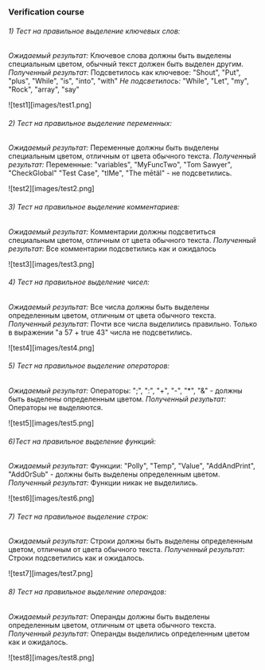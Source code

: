 ### Verification course

###### 1) Тест на правильное выделение ключевых слов:
_Ожидаемый результат:_ Ключевое слова должны быть выделены специальным цветом, обычный текст должен быть выделен другим.
_Полученный результат:_ Подсветилось как ключевое: "Shout", "Put", "plus", "While", "is", "into", "with"
_Не подсветилось:_ "While", "Let", "my", "Rock", "array", "say"

![test1][images/test1.png]

###### 2) Тест на правильное выделение переменных:
_Ожидаемый результат:_ Переменные должны быть выделены специальным цветом, отличным от цвета обычного текста.
_Полученный результат:_ Переменные: "variables", "MyFuncTwo", "Tom Sawyer", "CheckGlobal" "Test Case", "tIMe", "The mētäl" - не подсветились.

![test2][images/test2.png]

###### 3) Тест на правильное выделение комментариев:
_Ожидаемый результат:_ Комментарии должны подсветиться специальным цветом, отличным от цвета обычного текста.
_Полученный результат:_ Все комментарии подсветились как и ожидалось

![test3][images/test3.png]

###### 4) Тест на правильное выделение чисел:
_Ожидаемый результат:_ Все числа должны быть выделены определенным цветом, отличным от цвета обычного текста.
_Полученный результат:_ Почти все числа выделились правильно. Только в выражении "a 57 + true 43" числа не подсветились.

![test4][images/test4.png]

###### 5) Тест на правильное выделение операторов:
_Ожидаемый результат:_ Операторы: ";", ":", "+", "-", "*", "&" - должны быть выделены определенным цветом.
_Полученный результат:_ Операторы не выделяются.

![test5][images/test5.png]

###### 6)Тест на правильное выделение функций:
_Ожидаемый результат:_ Функции: "Polly", "Temp", "Value", "AddAndPrint", "AddOrSub" - должны быть выделены определенным цветом.
_Полученный результат:_ Функции никак не выделились.

![test6][images/test6.png]

###### 7) Тест на правильное выделение строк:
_Ожидаемый результат:_ Строки должны быть выделены определенным цветом, отличным от цвета обычного текста.
_Полученный результат:_ Строки подсветились как и ожидалось.

![test7][images/test7.png]

###### 8) Тест на правильное выделение операндов:
_Ожидаемый результат:_ Операнды должны быть выделены определенным цветом, отличным от цвета обычного текста.
_Полученный результат:_ Операнды выделились определенным цветом как и ожидалось.

![test8][images/test8.png]
